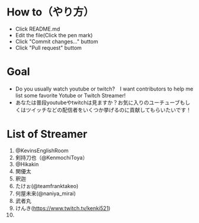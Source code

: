 # How to（やり方）
- Click README.md
- Edit the file(Click the pen mark)
- Click "Commit changes..." buttom
- Click "Pull request" buttom

# Goal 
- Do you usually watch youtube or twitch?　I want contributors to help me list some favorite Yotube or Twitch Streamer!
- あなたは普段youtubeやtwitchは見ますか？お気に入りのユーチューブもしくはツイッチなどの配信者をいくつか挙げるのに貢献してもらいたいです！

# List of Streamer
1. @KevinsEnglishRoom
2. 剣持刀也（@KenmochiToya）
3. @Hikakin
4. 関優太
5. 釈迦
6. たけぉ(@teamfranktakeo)
7. 何屋未来(@naniya_mirai)
8. 武者丸
9. けんき(https://www.twitch.tv/kenki521)
10.
